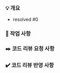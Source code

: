 <!-- 
    PR 제목은 다음과 같은 형식으로 작성합니다.

    gitmoji [Feature/domain-issue number] title
    ex) :sparkles: [Feature/diary-1] 일기 작성 기능 구현
    
    PR에 사용되는 Gitmoji 가이드입니다.
    
    feat(✨) - Introduce new features
    fix(🐛) - Fix a bug
    docs(📝) - Add or update documentation
    style(🎨) - Improve structure / format of the code
    refactor(♻️) - Refactor code
    perf(⚡️) - Improve performance
    test(✅) - Add or update tests
    build(👷) - Add or update CI build system
    ci(💚) - Fix CI Build
    chore(⚙️) - Other changes 
    revert(⏪️) - Revert changes
    hotfix(🚑️) - Critical hotfix
-->

### 💡 개요
<!-- 해당 pr이 등록된 배경, 개요를 간단하게 작성해보세요 -->

<!-- #뒤에는 이슈 번호를 걸어주세요~ -->
- resolved #0

### 📑 작업 사항
<!-- 진행한 작업에 관한 내용을 작성해주세요. (스크린 샷이 있다면 첨부해주세요) -->



### ✒️ 코드 리뷰 요청 사항
<!-- 리뷰어가 집중해서 봐야 하는 포인트나 궁금한 점을 작성해주세요. -->


### ✔️ 코드 리뷰 반영 사항
<!-- 코드 리뷰에 대한 반영사항을 작성해주세요. (재 PR 시에만 작성합니다) -->